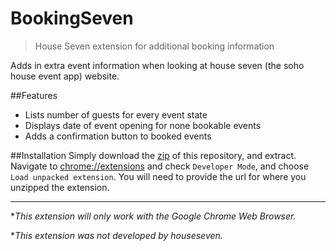 # BookingSeven
> House Seven extension for additional booking information

Adds in extra event information when looking at house seven (the soho house event app) website.

##Features
* Lists number of guests for every event state
* Displays date of event opening for none bookable events
* Adds a confirmation button to booked events

##Installation
Simply download the [zip](https://github.com/morriswchris/bookingseven/archive/master.zip) of this repository, and extract.
Navigate to [chrome://extensions](chrome://extensions) and check ```Developer Mode```, and choose ```Load unpacked extension```.
You will need to provide the url for where you unzipped the extension.

---

*_This extension will only work with the Google Chrome Web Browser._

*_This extension was not developed by houseseven._
